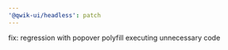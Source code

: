 ```yaml
---
'@qwik-ui/headless': patch
---
```


fix: regression with popover polyfill executing unnecessary code
